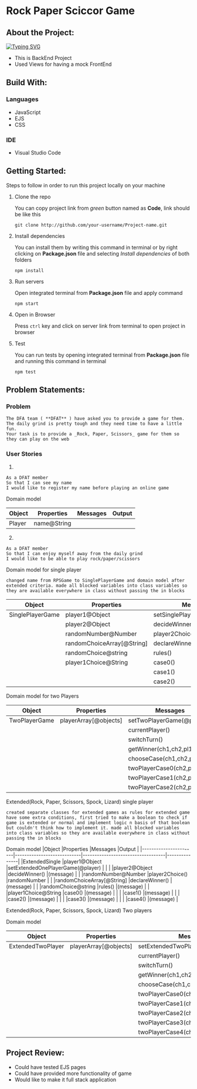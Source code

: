 Rock Paper Sciccor Game
===================

About the Project:
-----------

[![Typing SVG](https://readme-typing-svg.herokuapp.com?font=Fira+Code&duration=1000&background=000000&vCenter=true&multiline=true&width=600&height=300&lines=%3Chead%3E;%3Ctitle%3EGame%3C%2Ftitle%3E;%3C%2Fhead%3E;%3Cbody%3E;+%3Cdiv+id%3D%22main%22%3E;%3C%2Fbody%3E;class+ExtendedSingle+%7B;decideWinner()+%7B;%7D)](https://git.io/typing-svg)

- This is BackEnd Project
- Used Views for having a mock FrontEnd

Build With:
---------

### Languages
- JavaScript
- EJS
- CSS

### IDE
- Visual Studio Code

Getting Started:
----------

Steps to follow in order to run this project locally on your machine

1. Clone the repo

    You can copy project link from *green* button named as **Code**, link should be like this
    ```
    git clone http://github.com/your-username/Project-name.git
    ```
2. Install dependencies

    You can install them by writing this command in terminal or by right clicking on **Package.json** file and selecting *Install dependencies* of both folders
    ```
    npm install
    ```
3. Run servers

    Open integrated terminal from **Package.json** file and apply command
    ```
    npm start
    ```
4. Open in Browser
  
    Press `ctrl` key and click on server link from terminal to open project in browser
    

5. Test

    You can run tests by opening integrated terminal from **Package.json** file and running this command in terminal
    ```
    npm test
    ```

Problem Statements:
----------------

### Problem
  ```
  The DFA team ( **DFAT** ) have asked you to provide a game for them. The daily grind is pretty tough and they need time to have a little fun.
Your task is to provide a _Rock, Paper, Scissors_ game for them so they can play on the web
```

### User Stories

1.
```
As a DFAT member
So that I can see my name
I would like to register my name before playing an online game
```
Domain model

|Object        |Properties    |Messages      |Output         |
|--------------|--------------|--------------|---------------|
|Player        |name@String   |              |               |


2.
```
As a DFAT member
So that I can enjoy myself away from the daily grind
I would like to be able to play rock/paper/scissors
```
Domain model for single player

```
changed name from RPSGame to SinglePlayerGame and domain model after extended criteria. made all blocked variables into class variables so they are available everywhere in class without passing the in blocks
```
|Object                 |Properties                 |Messages                       |Output         |
|-----------------------|---------------------------|-------------------------------|---------------|
|SinglePlayerGame       |player1@Object             |setSinglePlayerGame(@player)   |               |
|                       |player2@Object             |decideWinner()                 |(message)      |
|                       |randomNumber@Number        |player2Choice()                |randomNumber   |
|                       |randomChoiceArray[@String] |declareWinner()                |(message)      |
|                       |randomChoice@string        |rules()                        |(message)      |
|                       |player1Choice@String       |case0()                        |(message)      |
|                       |                           |case1()                        |(message)      |
|                       |                           |case2()                        |(message)      |


Domain model for two Players

|Object              |Properties              |Messages                       |Output         |
|--------------------|------------------------|-------------------------------|---------------|
|TwoPlayerGame       |playerArray[@objects]   |setTwoPlayerGame(@players)     |               |
|                    |                        |currentPlayer()                |player[0]      |
|                    |                        |switchTurn()                   |               |
|                    |                        |getWinner(ch1,ch2,pl1,pl2)     |message/player |
|                    |                        |chooseCase(ch1,ch2,pl1,pl2)    |player(name)   |
|                    |                        |twoPlayerCase0(ch2,pl1,pl2)    |player(name)   |
|                    |                        |twoPlayerCase1(ch2,pl1,pl2)    |player(name)   |
|                    |                        |twoPlayerCase2(ch2,pl1,pl2)    |player(name)   |

Extended(Rock, Paper, Scissors, Spock, Lizard) single player 
```
created separate classes for extended games as rules for extended game have some extra conditions, first tried to make a boolean to check if game is extended or normal and implement logic n basis of that boolean but couldn't think how to implement it. made all blocked variables into class variables so they are available everywhere in class without passing the in blocks
```

Domain model
|Object                 |Properties                  |Messages                           |Output         |
|-----------------------|----------------------------|-----------------------------------|---------------|
|ExtendedSingle         |player1@Object              |setExtendedOnePlayerGame(@player)  |               |
|                       |player2@Object              |decideWinner()                     |(message)      |
|                       |randomNumber@Number         |player2Choice()                    |randomNumber   |
|                       |randomChoiceArray[@String]  |declareWinner()                    |(message)      |
|                       |randomChoice@string         |rules()                            |(message)      |
|                       |player1Choice@String        |case0()                            |(message)      |
|                       |                            |case1()                            |(message)      |
|                       |                            |case2()                            |(message)      |
|                       |                            |case3()                            |(message)      |
|                       |                            |case4()                            |(message)      |


Extended(Rock, Paper, Scissors, Spock, Lizard) Two players 

Domain model

|Object              |Properties              |Messages                              |Output         |
|--------------------|------------------------|--------------------------------------|---------------|
|ExtendedTwoPlayer   |playerArray[@objects]   |setExtendedTwoPlayerGame(@players)    |               |
|                    |                        |currentPlayer()                       |player[0]      |
|                    |                        |switchTurn()                          |               |
|                    |                        |getWinner(ch1,ch2,pl1,pl2)            |message/player |
|                    |                        |chooseCase(ch1,ch2,pl1,pl2)           |player(name)   |
|                    |                        |twoPlayerCase0(ch2,pl1,pl2)           |player(name)   |
|                    |                        |twoPlayerCase1(ch2,pl1,pl2)           |player(name)   |
|                    |                        |twoPlayerCase2(ch2,pl1,pl2)           |player(name)   |
|                    |                        |twoPlayerCase3(ch2,pl1,pl2)           |player(name)   |
|                    |                        |twoPlayerCase4(ch2,pl1,pl2)           |player(name)   |

Project Review:
------------

- Could have tested EJS pages
- Could have provided more functionality of game
- Would like to make it full stack application



